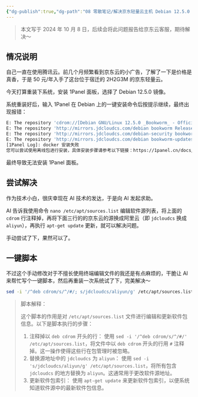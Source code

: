 ```yaml
---
{"dg-publish":true,"dg-path":"08 零散笔记/解决京东轻量云主机 Debian 12.5.0 镜像无法安装 1Panel 的问题.md","permalink":"/08 零散笔记/解决京东轻量云主机 Debian 12.5.0 镜像无法安装 1Panel 的问题/","noteIcon":"dg-note-icon","created":"2024-10-08","updated":"2024-12-08"}
---
```



>本文写于 2024 年 10 月 8 日，后续会将此问题报告给京东云客服，期待解决～

## 情况说明

自己一直在使用腾讯云。前几个月频繁看到京东云的小广告，了解了一下是价格是真香，于是 50 元/年入手了这台位于宿迁的 2H2G3M 的京东轻量云。

今天打算重装下系统，安装 1Panel 面板，选择了 Debian 12.5.0 镜像。

系统重装好后，输入 1Panel 在 Debian 上的一键安装命令后按提示继续，最终出现报错：

```bash
E: The repository 'cdrom://[Debian GNU/Linux 12.5.0 _Bookworm_ - Official amd64 DVD Binary-1 with firmware 20240210-11:28] bookworm Release' does not have a Release file.
E: The repository 'http://mirrors.jdcloudcs.com/debian bookworm Release' no longer has a Release file.
E: The repository 'http://mirrors.jdcloudcs.com/debian-security bookworm-security Release' no longer has a Release file.
E: The repository 'http://mirrors.jdcloudcs.com/debian bookworm-updates Release' no longer has a Release file.
[1Panel Log]: docker 安装失败
您可以尝试使用离线包进行安装，具体安装步骤请参考以下链接：https://1panel.cn/docs/installation/package_installation/ 
```

最终导致无法安装 1Panel 面板。

## 尝试解决

作为技术小白，很庆幸现在 AI 技术的发达，于是向 AI 发起求助。

AI 告诉我使用命令 `nano /etc/apt/sources.list` 编辑软件源列表，将上面的 `cdrom` 行注释掉，再将下面三行的的京东云的源换成阿里云（即 `jdcloudcs` 换成 `aliyun`），再执行 `apt-get update` 更新，就可以解决问题。

手动尝试了下，果然可以了。

## 一键脚本

不过这个手动修改对于不擅长使用终端编辑文件的我还是有点麻烦的，干脆让 AI 来帮忙写个一键脚本，然后再重装一次系统试了下，完美解决～

```bash
sed -i '/^deb cdrom/s/^/#/; s/jdcloudcs/aliyun/g' /etc/apt/sources.list && apt-get update
```

> 脚本解释：
> 
> 这个脚本的作用是对 `/etc/apt/sources.list` 文件进行编辑和更新软件包信息。以下是脚本执行的步骤：
> 
> 1. 注释掉以 `deb cdrom` 开头的行：
>    使用 `sed -i '/^deb cdrom/s/^/#/' /etc/apt/sources.list`，将文件中以 `deb cdrom` 开头的行用 `#` 注释掉。这一操作使得这些行在包管理时被忽略。
> 2. 替换源地址中的 `jdcloudcs` 为 `aliyun`：
>    使用 `sed -i 's/jdcloudcs/aliyun/g' /etc/apt/sources.list`，将所有包含 `jdcloudcs` 的地方替换为 `aliyun`。这通常用于更改软件源地址。
> 3. 更新软件包索引：
>    使用 `apt-get update` 来更新软件包索引，以便系统知道软件源中的最新软件包信息。